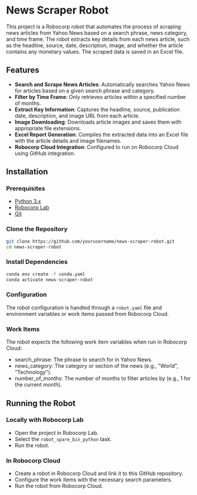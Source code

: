 # News Scraper Robot

This project is a Robocorp robot that automates the process of scraping news articles from Yahoo News based on a search phrase, news category, and time frame. The robot extracts key details from each news article, such as the headline, source, date, description, image, and whether the article contains any monetary values. The scraped data is saved in an Excel file.

## Features

- **Search and Scrape News Articles**: Automatically searches Yahoo News for articles based on a given search phrase and category.
- **Filter by Time Frame**: Only retrieves articles within a specified number of months.
- **Extract Key Information**: Captures the headline, source, publication date, description, and image URL from each article.
- **Image Downloading**: Downloads article images and saves them with appropriate file extensions.
- **Excel Report Generation**: Compiles the extracted data into an Excel file with the article details and image filenames.
- **Robocorp Cloud Integration**: Configured to run on Robocorp Cloud using GitHub integration.

## Installation

### Prerequisites

- [Python 3.x](https://www.python.org/downloads/)
- [Robocorp Lab](https://robocorp.com/docs/product-manuals/robocorp-lab)
- [Git](https://git-scm.com/)

### Clone the Repository

```bash
git clone https://github.com/yourusername/news-scraper-robot.git
cd news-scraper-robot
```
### Install Dependencies
```bash
conda env create -f conda.yaml
conda activate news-scraper-robot
```
### Configuration
The robot configuration is handled through a ```robot.yaml``` file and environment variables or work items passed from Robocorp Cloud.
### Work Items
The robot expects the following work item variables when run in Robocorp Cloud:

- search_phrase: The phrase to search for in Yahoo News.
- news_category: The category or section of the news (e.g., "World", "Technology").
- number_of_months: The number of months to filter articles by (e.g., 1 for the current month).

## Running the Robot
### Locally with Robocorp Lab
- Open the project in Robocorp Lab.
- Select the ```robot_spare_bin_python``` task.
- Run the robot.
### In Robocorp Cloud
- Create a robot in Robocorp Cloud and link it to this GitHub repository.
- Configure the work items with the necessary search parameters.
- Run the robot from Robocorp Cloud.
